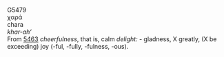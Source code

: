 <body>
  <p>G5479<br>  χαρά  <br> chara  <br><i>khar-ah‘ </i><br>From <a href="g5463.htm">5463</a>  <i>cheerfulness</i>, that is, calm <i>delight:</i> - gladness, X greatly, (X be exceeding) joy (-ful, -fully, -fulness, -ous).<br></p>
 </body>